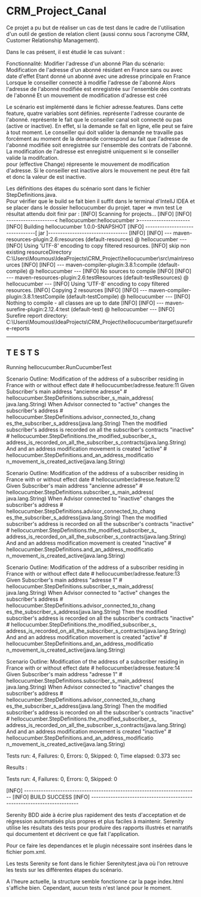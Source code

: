 # CRM_Project_Canal

Ce projet a pu but de réaliser un cas de test dans le cadre de l'utilisation d'un outil de gestion de relation client (aussi connu sous l'acronyme CRM, Customer Relationship Management). 

Dans le cas présent, il est étudié le cas suivant :

Fonctionnalité: Modifier l'adresse d'un abonné
Plan du scénario: Modification de l'adresse d'un abonné résidant en France sans ou avec date d'effet
Etant donné un abonné avec une adresse principale <active> en France
Lorsque le conseiller connecté à <canal> modifie l'adresse de l'abonné
Alors l'adresse de l'abonné modifiée est enregistrée sur l'ensemble des contrats de l'abonné Et un mouvement de modification d'adresse est créé 



Le scénario est implémenté dans le fichier adresse.features.
Dans cette feature, quatre variables sont définies. 
<active> représente l'adresse courante de l'abonné. 
<canal> représente le fait que le conseiller canal soit connecté ou pas (active or inactive). En effet, si la demande se fait en ligne, elle peut se faire à tout moment. Le conseiller qui doit valider la demande ne travaille pas forcément au moment de la demande 
<FACE> correspond au fait que l'adresse de l'abonné modifiée soit enregistrée sur l'ensemble des contrats de l'abonné. La modification de l'adresse est enregistré uniquement si le conseiller valide la modifcation.  
<EC> pour (effective Change) répresente le mouvement de modification d'adresse. Si le conseiller est inactive alors le mouvement ne peut être fait et donc la valeur de <EC> est inactive.  
  


Les définitions des étapes du scénario sont dans le fichier StepDefinitions.java.  
Pour vérifier que le build se fait bien il suffit dans le terminal d'IntellJ IDEA et se placer dans le dossier hellocucumber du projet. 
taper => mvn test 
Le résultat attendu doit finir par :
[INFO] Scanning for projects...
[INFO]
[INFO] --------------------< hellocucumber:hellocucumber >---------------------
[INFO] Building hellocucumber 1.0.0-SNAPSHOT
[INFO] --------------------------------[ jar ]---------------------------------
[INFO]
[INFO] --- maven-resources-plugin:2.6:resources (default-resources) @ hellocucumber ---
[INFO] Using 'UTF-8' encoding to copy filtered resources.
[INFO] skip non existing resourceDirectory C:\Users\Moumous\IdeaProjects\CRM_Project\hellocucumber\src\main\resources
[INFO]
[INFO] --- maven-compiler-plugin:3.8.1:compile (default-compile) @ hellocucumber ---
[INFO] No sources to compile
[INFO]
[INFO] --- maven-resources-plugin:2.6:testResources (default-testResources) @ hellocucumber ---
[INFO] Using 'UTF-8' encoding to copy filtered resources.
[INFO] Copying 2 resources
[INFO]
[INFO] --- maven-compiler-plugin:3.8.1:testCompile (default-testCompile) @ hellocucumber ---
[INFO] Nothing to compile - all classes are up to date
[INFO]
[INFO] --- maven-surefire-plugin:2.12.4:test (default-test) @ hellocucumber ---
[INFO] Surefire report directory: C:\Users\Moumous\IdeaProjects\CRM_Project\hellocucumber\target\surefire-reports

-------------------------------------------------------
 T E S T S
-------------------------------------------------------
Running hellocucumber.RunCucumberTest

Scenario Outline: Modification of the address of a subscriber residing in France with or without effect date # hellocucumber/adresse.feature:11
  Given Subscriber's main address "ancienne adresse"                                                         # hellocucumber.StepDefinitions.subscriber_s_main_address(
java.lang.String)
  When Advisor connected to "active" changes the subscriber's address                                        # hellocucumber.StepDefinitions.advisor_connected_to_chang
es_the_subscriber_s_address(java.lang.String)
  Then the modified subscriber's address is recorded on all the subscriber's contracts "inactive"            # hellocucumber.StepDefinitions.the_modified_subscriber_s_
address_is_recorded_on_all_the_subscriber_s_contracts(java.lang.String)
  And and an address modification movement is created "active"                                               # hellocucumber.StepDefinitions.and_an_address_modificatio
n_movement_is_created_active(java.lang.String)

Scenario Outline: Modification of the address of a subscriber residing in France with or without effect date # hellocucumber/adresse.feature:12
  Given Subscriber's main address "ancienne adresse"                                                         # hellocucumber.StepDefinitions.subscriber_s_main_address(
java.lang.String)
  When Advisor connected to "inactive" changes the subscriber's address                                      # hellocucumber.StepDefinitions.advisor_connected_to_chang
es_the_subscriber_s_address(java.lang.String)
  Then the modified subscriber's address is recorded on all the subscriber's contracts "inactive"            # hellocucumber.StepDefinitions.the_modified_subscriber_s_
address_is_recorded_on_all_the_subscriber_s_contracts(java.lang.String)
  And and an address modification movement is created "inactive"                                             # hellocucumber.StepDefinitions.and_an_address_modificatio
n_movement_is_created_active(java.lang.String)

Scenario Outline: Modification of the address of a subscriber residing in France with or without effect date # hellocucumber/adresse.feature:13
  Given Subscriber's main address "adresse 1"                                                                # hellocucumber.StepDefinitions.subscriber_s_main_address(
java.lang.String)
  When Advisor connected to "active" changes the subscriber's address                                        # hellocucumber.StepDefinitions.advisor_connected_to_chang
es_the_subscriber_s_address(java.lang.String)
  Then the modified subscriber's address is recorded on all the subscriber's contracts "inactive"            # hellocucumber.StepDefinitions.the_modified_subscriber_s_
address_is_recorded_on_all_the_subscriber_s_contracts(java.lang.String)
  And and an address modification movement is created "active"                                               # hellocucumber.StepDefinitions.and_an_address_modificatio
n_movement_is_created_active(java.lang.String)

Scenario Outline: Modification of the address of a subscriber residing in France with or without effect date # hellocucumber/adresse.feature:14
  Given Subscriber's main address "adresse 1"                                                                # hellocucumber.StepDefinitions.subscriber_s_main_address(
java.lang.String)
  When Advisor connected to "inactive" changes the subscriber's address                                      # hellocucumber.StepDefinitions.advisor_connected_to_chang
es_the_subscriber_s_address(java.lang.String)
  Then the modified subscriber's address is recorded on all the subscriber's contracts "inactive"            # hellocucumber.StepDefinitions.the_modified_subscriber_s_
address_is_recorded_on_all_the_subscriber_s_contracts(java.lang.String)
  And and an address modification movement is created "inactive"                                             # hellocucumber.StepDefinitions.and_an_address_modificatio
n_movement_is_created_active(java.lang.String)


Tests run: 4, Failures: 0, Errors: 0, Skipped: 0, Time elapsed: 0.373 sec

Results :

Tests run: 4, Failures: 0, Errors: 0, Skipped: 0

[INFO] ------------------------------------------------------------------------
[INFO] BUILD SUCCESS
[INFO] ------------------------------------------------------------------------

Serenity BDD aide à écrire plus rapidement des tests d'acceptation et de régression automatisés plus propres et plus faciles à maintenir.
Serenity utilise les résultats des tests pour produire des rapports illustrés et narratifs qui documentent et décrivent ce que fait l'application.

Pour ce faire les dependances et le plugin nécessaire sont insérées dans le fichier pom.xml. 

Les tests Serenity se font dans le fichier Serenitytest.java où l'on retrouve les tests sur les différentes étapes du scénario. 

A l'heure actuelle, la structure semble fonctionne car la page index.html s'affiche bien. Cependant, aucun tests n'est lancé pour le moment. 
